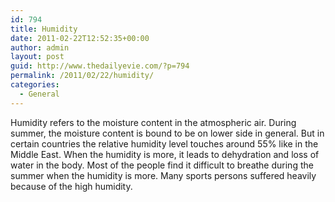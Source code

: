 ```yaml
---
id: 794
title: Humidity
date: 2011-02-22T12:52:35+00:00
author: admin
layout: post
guid: http://www.thedailyevie.com/?p=794
permalink: /2011/02/22/humidity/
categories:
  - General
---
```

Humidity refers to the moisture content in the atmospheric air. During summer, the moisture content is bound to be on lower side in general. But in certain countries the relative humidity level touches around 55% like in the Middle East. When the humidity is more, it leads to dehydration and loss of water in the body. Most of the people find it difficult to breathe during the summer when the humidity is more. Many sports persons suffered heavily because of the high humidity.
